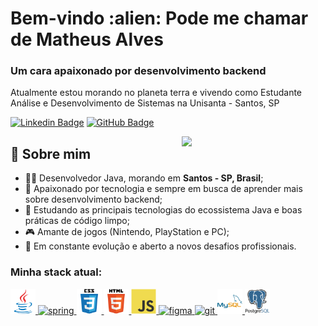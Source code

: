 <h1> Bem-vindo :alien: Pode me chamar de Matheus Alves </h1>
<h3> Um cara apaixonado por desenvolvimento backend </h3>


<p>Atualmente estou morando no planeta terra e vivendo como Estudante Análise e Desenvolvimento de Sistemas na Unisanta - Santos, SP</p>

[![Linkedin Badge](https://img.shields.io/badge/-LinkedIn-0e76a8?style=flat&logo=Linkedin&logoColor=white)](https://www.linkedin.com/in/matheus-alves-d-santos-89086b327/)
[![GitHub Badge](https://img.shields.io/badge/-Matsufugi-black?style=flat&logo=github&logoColor=white)](https://github.com/Matsufugi/)

<img align='right' src="https://miro.medium.com/v2/resize:fit:960/0*M5pvGrn1-YCdwCAR.gif" width="230">

## 🧠 Sobre mim

<ul>
  <li>🧑‍💻 Desenvolvedor Java, morando em <b>Santos - SP, Brasil</b>;</li>
  <li>🚀 Apaixonado por tecnologia e sempre em busca de aprender mais sobre desenvolvimento backend;</li>
  <li>💾 Estudando as principais tecnologias do ecossistema Java e boas práticas de código limpo;</li>
  <li>🎮 Amante de jogos (Nintendo, PlayStation e PC);</li>
  <li>🤝 Em constante evolução e aberto a novos desafios profissionais.</li>
</ul>

<h3 align="left">Minha stack atual:</h3>

<p align="left"> 
  <a href="https://www.java.com" target="_blank" rel="noreferrer">
    <img src="https://raw.githubusercontent.com/devicons/devicon/master/icons/java/java-original.svg" alt="java" width="40" height="40"/>
  </a>
   <a href="https://spring.io/" target="_blank" rel="noreferrer">
    <img src="https://www.vectorlogo.zone/logos/springio/springio-icon.svg" alt="spring" width="40" height="40"/>
  </a>
  <a href="https://www.w3schools.com/css/" target="_blank" rel="noreferrer"> 
    <img src="https://raw.githubusercontent.com/devicons/devicon/master/icons/css3/css3-original-wordmark.svg" alt="css3" width="40" height="40"/> 
  </a>
    <a href="https://www.w3.org/html/" target="_blank" rel="noreferrer">
    <img src="https://raw.githubusercontent.com/devicons/devicon/master/icons/html5/html5-original-wordmark.svg" alt="html5" width="40" height="40"/>
  </a>
  <a href="https://developer.mozilla.org/en-US/docs/Web/JavaScript" target="_blank" rel="noreferrer">
    <img src="https://raw.githubusercontent.com/devicons/devicon/master/icons/javascript/javascript-original.svg" alt="javascript" width="40" height="40"/>
  </a> 
  <a href="https://www.figma.com/" target="_blank" rel="noreferrer">
    <img src="https://www.vectorlogo.zone/logos/figma/figma-icon.svg" alt="figma" width="40" height="40"/>
  </a>
  <a href="https://git-scm.com/" target="_blank" rel="noreferrer">
    <img src="https://www.vectorlogo.zone/logos/git-scm/git-scm-icon.svg" alt="git" width="40" height="40"/>
  </a>
  <a href="https://www.mysql.com/" target="_blank" rel="noreferrer"> 
    <img src="https://raw.githubusercontent.com/devicons/devicon/master/icons/mysql/mysql-original-wordmark.svg" alt="mysql" width="40" height="40"/>
  </a>
  <a href="https://www.postgresql.org" target="_blank" rel="noreferrer">
    <img src="https://raw.githubusercontent.com/devicons/devicon/master/icons/postgresql/postgresql-original-wordmark.svg" alt="postgresql" width="40" height="40"/>
  </a> 
  
</p>
